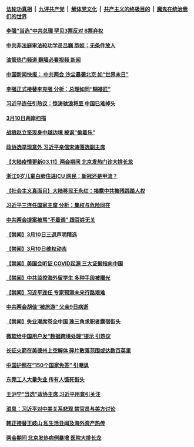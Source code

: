 ####  [法轮功真相](../../../../basic/blob/master/README.md?t=03111212) &nbsp;|&nbsp; [九评共产党](../../../../9ping.md/blob/master/README.md?t=03111212) &nbsp;|&nbsp; [解体党文化](../../../../jtdwh.md/blob/master/README.md?t=03111212)  &nbsp;|&nbsp; [共产主义的终极目的](../../../../gczydzjmd.md/blob/master/README.md?t=03111212) &nbsp;|&nbsp; [魔鬼在统治我们的世界](../../../../mgztzwmdsj.md/blob/master/README.md?t=03111212) 

#### [李强“当选”中共总理 罕见3票反对 8票弃权](../pages/prog204/a103666588.md?t=03111212) 

#### [中共非法庭审法轮功学员吕巍 胞姐：无条件放人](../pages/prog204/a103666618.md?t=03111212) 

#### [油管热门频道 翻墙必看视频 新闻](http://129.146.143.75:81/youtube.html?04160811)

#### [中国新闻快报： 中共两会 沙尘暴袭北京 如“世界末日”](../pages/prog204/a103666611.md?t=03111212) 

#### [李强正式接替李克强 分析：总理如同“糊裱匠”](../pages/prog204/a103665957.md?t=03111212) 

#### [习近平连任引热议：惊涛骇浪将至 中国已难掉头](../pages/prog204/a103666478.md?t=03111212) 

#### [3月10日两岸扫描](../pages/prog204/a103666500.md?t=03111212) 

#### [战狼赵立坚现身中越边境 被讽“偷着乐”](../pages/prog204/a103666521.md?t=03111212) 

#### [政协选举现意外 习近平亲信宋涛落选副主席](../pages/prog204/a103666458.md?t=03111212) 

#### [【大陆疫情更新03.11】两会期间 北京发热门诊大排长龙](../pages/prog204/a103640752.md?t=03111212) 

#### [浙江9岁儿童白肺住进ICU 网民：新冠还是甲流？](../pages/prog204/a103666384.md?t=03111212) 

#### [【社会主义真面目】大陆移民王永红：揭露中共摧残践踏人权](../pages/prog204/a103666293.md?t=03111212) 

#### [习近平三连任国家主席 分析：集权与危险同在](../pages/prog204/a103666306.md?t=03111212) 


#### [中共两会提案被骂“不着调” 跟百姓无关](../pages/prog204/a103666351.md?t=03111212) 

#### [【禁闻】3月10日三退声明精选](../pages/prog204/a103666298.md?t=03111212) 

#### [【禁闻】3月10日维权动态](../pages/prog204/a103666297.md?t=03111212) 

#### [【禁闻】美国会听证 COVID起源 三大证据指向中国](../pages/prog204/a103666303.md?t=03111212) 

#### [【禁闻】中共监控海外留学生 多种手段被曝光](../pages/prog204/a103666302.md?t=03111212) 

#### [【禁闻】习近平连任 专家预测未来行路艰难](../pages/prog204/a103666300.md?t=03111212) 

#### [中共两会胡佳“被旅游” 父亲9日病逝](../pages/prog204/a103666282.md?t=03111212) 

#### [【禁闻】失业潮席卷全中国 珠三角求职者露宿街头](../pages/prog204/a103666316.md?t=03111212) 

#### [微软给中国用户发“数据跨境处理”提示 引热议](../pages/prog204/a103666262.md?t=03111212) 

#### [长征火箭在美德州上空解体 碎片散落范围或达数百英里](../pages/prog204/a103666243.md?t=03111212) 


#### [中国护照在“150个国家免签” 引嘲讽](../pages/prog204/a103666084.md?t=03111212) 

#### [东莞工人大量失业 传有人饿死街头](../pages/prog204/a103666082.md?t=03111212) 

#### [王沪宁“当选”政协主席 习近平用意引关注](../pages/prog204/a103666009.md?t=03111212) 

#### [消息：习近平对中美关系悲观 禁官员与美方讨论](../pages/prog204/a103666013.md?t=03111212) 

#### [韩正接替王岐山 私生活丑闻及海外资产热传](../pages/prog204/a103665953.md?t=03111212) 

#### [两会期间 北京发热病例暴增 医院大排长龙](../pages/prog204/a103665879.md?t=03111212) 

<img src='http://gfw-breaker.win/goodnews/indexes/prog204.md' width='0px' height='0px'/>
